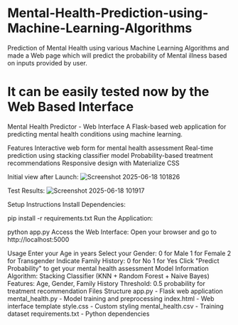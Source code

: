 # Mental-Health-Prediction-using-Machine-Learning-Algorithms
Prediction of Mental Health using various Machine Learning Algorithms and made a Web page which will predict the probability of Mental illness based on inputs provided by user.

# It can be easily tested now by the Web Based Interface
Mental Health Predictor - Web Interface
A Flask-based web application for predicting mental health conditions using machine learning.

Features
Interactive web form for mental health assessment
Real-time prediction using stacking classifier model
Probability-based treatment recommendations
Responsive design with Materialize CSS

Initial view after Launch:
![Screenshot 2025-06-18 101826](https://github.com/user-attachments/assets/183074bf-8f19-40c1-b7b5-7f7b6e7dafaa)

Test Results: 
![Screenshot 2025-06-18 101917](https://github.com/user-attachments/assets/29792822-6373-49ac-b93f-b19b6639d4ec)


Setup Instructions
Install Dependencies:

pip install -r requirements.txt
Run the Application:

python app.py
Access the Web Interface: Open your browser and go to http://localhost:5000

Usage
Enter your Age in years
Select your Gender:
0 for Male
1 for Female
2 for Transgender
Indicate Family History:
0 for No
1 for Yes
Click "Predict Probability" to get your mental health assessment
Model Information
Algorithm: Stacking Classifier (KNN + Random Forest + Naive Bayes)
Features: Age, Gender, Family History
Threshold: 0.5 probability for treatment recommendation
Files Structure
app.py - Flask web application
mental_health.py - Model training and preprocessing
index.html - Web interface template
style.css - Custom styling
mental_health.csv - Training dataset
requirements.txt - Python dependencies

